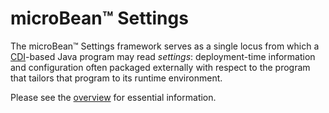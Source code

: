 # microBean™ Settings

The microBean™ Settings framework serves as a single locus from which
a [CDI](https://jakarta.ee/specifications/cdi/2.0/apidocs/)-based Java
program may read _settings_: deployment-time information and
configuration often packaged externally with respect to the program
that tailors that program to its runtime environment.

Please see the
[overview](https://microbean.github.io/microbean-settings/apidocs/overview-summary.html)
for essential information.
